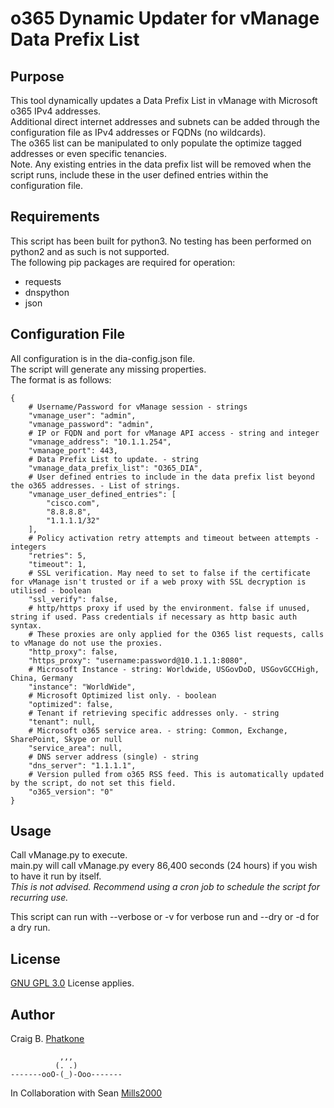 # o365 Dynamic Updater for vManage Data Prefix List

## Purpose
This tool dynamically updates a Data Prefix List in vManage with Microsoft o365 IPv4 addresses.  
Additional direct internet addresses and subnets can be added through the configuration file as IPv4 addresses or FQDNs (no wildcards).  
The o365 list can be manipulated to only populate the optimize tagged addresses or even specific tenancies.  
Note. Any existing entries in the data prefix list will be removed when the script runs, include these in the user defined entries within the configuration file.

## Requirements
This script has been built for python3. No testing has been performed on python2 and as such is not supported.  
The following pip packages are required for operation:
 - requests
 - dnspython
 - json

## Configuration File
All configuration is in the dia-config.json file.  
The script will generate any missing properties.  
The format is as follows:
```
{
    # Username/Password for vManage session - strings
    "vmanage_user": "admin",
    "vmanage_password": "admin",
    # IP or FQDN and port for vManage API access - string and integer
    "vmanage_address": "10.1.1.254",
    "vmanage_port": 443,
    # Data Prefix List to update. - string
    "vmanage_data_prefix_list": "O365_DIA",
    # User defined entries to include in the data prefix list beyond the o365 addresses. - List of strings.
    "vmanage_user_defined_entries": [
        "cisco.com",
        "8.8.8.8",
        "1.1.1.1/32"
    ],
    # Policy activation retry attempts and timeout between attempts - integers
    "retries": 5,
    "timeout": 1,
    # SSL verification. May need to set to false if the certificate for vManage isn't trusted or if a web proxy with SSL decryption is utilised - boolean
    "ssl_verify": false,
    # http/https proxy if used by the environment. false if unused, string if used. Pass credentials if necessary as http basic auth syntax.
    # These proxies are only applied for the O365 list requests, calls to vManage do not use the proxies.
    "http_proxy": false,
    "https_proxy": "username:password@10.1.1.1:8080",
    # Microsoft Instance - string: Worldwide, USGovDoD, USGovGCCHigh, China, Germany
    "instance": "WorldWide",
    # Microsoft Optimized list only. - boolean
    "optimized": false,
    # Tenant if retrieving specific addresses only. - string
    "tenant": null,
    # Microsoft o365 service area. - string: Common, Exchange, SharePoint, Skype or null
    "service_area": null,
    # DNS server address (single) - string
    "dns_server": "1.1.1.1",
    # Version pulled from o365 RSS feed. This is automatically updated by the script, do not set this field.
    "o365_version": "0"
}
```

## Usage
Call vManage.py to execute.  
main.py will call vManage.py every 86,400 seconds (24 hours) if you wish to have it run by itself.  
*This is not advised. Recommend using a cron job to schedule the script for recurring use.*  
  
This script can run with --verbose or -v for verbose run and --dry or -d for a dry run.  

## License
[GNU GPL 3.0](LICENSE) License applies.

## Author
Craig B. [Phatkone](https://github.com/Phatkone)
```
           ,,,
          (. .)
-------ooO-(_)-Ooo-------
```

In Collaboration with Sean [Mills2000](https://github.com/mills2000)
